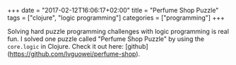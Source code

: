 +++
date = "2017-02-12T16:06:17+02:00"
title = "Perfume Shop Puzzle"
tags = ["clojure", "logic programming"]
categories = ["programming"]
+++

Solving hard puzzle programming challenges with logic programming is real fun. I solved one puzzle called "Perfume Shop Puzzle" by using the `core.logic` in Clojure. Check it out here:
[github] (https://github.com/lvguowei/perfume-shop).
